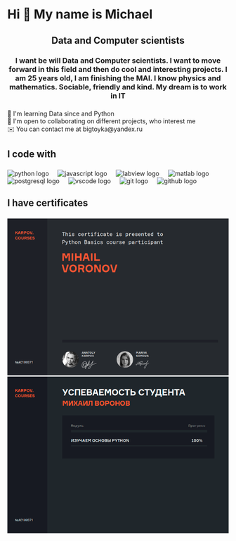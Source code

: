 <h1 align="left">Hi 👋 My name is Michael</h1>

###

<h2 align="center">Data and Computer scientists</h2>

###

<h3 align="center">I want be will Data and Computer scientists. I want to move forward in this field and then do cool and interesting projects. I am 25 years old, I am finishing the MAI. I know physics and mathematics. Sociable, friendly and kind. My dream is to work in IT</h3>

###

<p align="left">🧠  I'm learning Data since and Python<br>🤝  I'm open to collaborating on different projects, who interest me<br>✉️  You can contact me at bigtoyka@yandex.ru</p>

###

<h2 align="left">I code with</h2>

###

<div align="left">
  <img src="https://cdn.jsdelivr.net/gh/devicons/devicon/icons/python/python-original.svg" height="40" alt="python logo"  />
  <img width="12" />
  <img src="https://cdn.jsdelivr.net/gh/devicons/devicon/icons/javascript/javascript-original.svg" height="40" alt="javascript logo"  />
  <img width="12" />
  <img src="https://cdn.jsdelivr.net/gh/devicons/devicon/icons/labview/labview-original.svg" height="40" alt="labview logo"  />
  <img width="12" />
  <img src="https://cdn.jsdelivr.net/gh/devicons/devicon/icons/matlab/matlab-original.svg" height="40" alt="matlab logo"  />
  <img width="12" />
  <img src="https://cdn.jsdelivr.net/gh/devicons/devicon/icons/postgresql/postgresql-original.svg" height="40" alt="postgresql logo"  />
  <img width="12" />
  <img src="https://cdn.jsdelivr.net/gh/devicons/devicon/icons/vscode/vscode-original.svg" height="40" alt="vscode logo"  />
  <img width="12" />
  <img src="https://cdn.jsdelivr.net/gh/devicons/devicon/icons/git/git-original.svg" height="40" alt="git logo"  />
  <img width="12" />
  <img src="https://cdn.jsdelivr.net/gh/devicons/devicon/icons/github/github-original.svg" height="40" alt="github logo"  />
</div>

###

<h2 align="left">I have certificates</h2>

###
![Screenshot](Certificate_Python_Karpov_EN_1.png)
![Screenshot](Certificate_Python_Karpov_EN_2.png)
